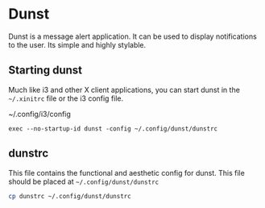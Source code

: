 # Dunst

Dunst is a message alert application. It can be used to display notifications to the user. Its simple and highly stylable.

## Starting dunst

Much like i3 and other X client applications, you can start dunst in the `~/.xinitrc` file or the i3 config file.

~/.config/i3/config
```
exec --no-startup-id dunst -config ~/.config/dunst/dunstrc
```

## dunstrc

This file contains the functional and aesthetic config for dunst. This file should be placed at `~/.config/dunst/dunstrc`

```bash
cp dunstrc ~/.config/dunst/dunstrc
```

